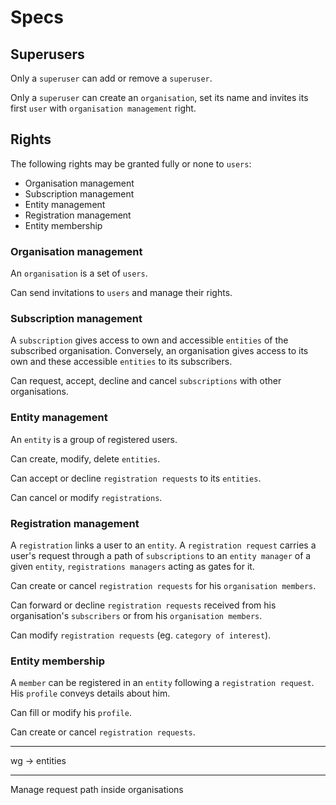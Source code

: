 # Specs

## Superusers

Only a `superuser` can add or remove a `superuser`.

Only a `superuser` can create an `organisation`, set its name and invites its first `user` with `organisation management` right.

## Rights

The following rights may be granted fully or none to `users`:
  * Organisation management
  * Subscription management
  * Entity management
  * Registration management
  * Entity membership

### Organisation management

An `organisation` is a set of `users`.

Can send invitations to `users` and manage their rights.

### Subscription management

A `subscription` gives access to own and accessible `entities` of the subscribed organisation.
Conversely, an organisation gives access to its own and these accessible `entities` to its subscribers.

Can request, accept, decline and cancel `subscriptions` with other organisations.


### Entity management

An `entity` is a group of registered users.

Can create, modify, delete `entities`.

Can accept or decline `registration requests` to its `entities`.

Can cancel or modify `registrations`.

### Registration management

A `registration` links a user to an `entity`.
A `registration request` carries a user's request through a path of `subscriptions`
to an `entity manager` of a given `entity`, `registrations managers` acting as gates for it.

Can create or cancel `registration requests` for his `organisation members`.

Can forward or decline `registration requests` received from his organisation's `subscribers` or from his `organisation members`.

Can modify `registration requests` (eg. `category of interest`).

### Entity membership

A `member` can be registered in an `entity` following a `registration request`.
His `profile` conveys details about him.

Can fill or modify his `profile`.

Can create or cancel `registration requests`.

-----

wg -> entities

----

Manage request path inside organisations
